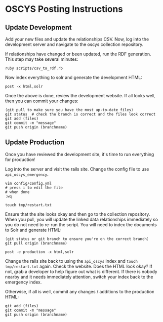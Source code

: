 # OSCYS Posting Instructions

## Update Development

Add your new files and update the relationships CSV.  Now, log into the development server and navigate to the oscys collection repository.


If relationships have changed or been updated, run the RDF generation.  This step may take several minutes:

```
ruby scripts/csv_to_rdf.rb
```

Now index everything to solr and generate the development HTML:

```
post -x html,solr
```

Once the above is done, review the development website.  If all looks well, then you can commit your changes:

```
(git pull to make sure you have the most up-to-date files)
git status  # check the branch is correct and the files look correct
git add (files)
git commit -m "message"
git push origin (branchname)
```

## Update Production

Once you have reviewed the development site, it's time to run everything for production!

Log into the server and visit the rails site.  Change the config file to use `api_oscys_emergency`.

```
vim config/config.yml
# press i to edit the file
# when done
:wq

touch tmp/restart.txt
```

Ensure that the site looks okay and then go to the collection repository.  When you pull, you will update the linked data relationships immediately so you do not need to re-run the script.  You will need to index the documents to Solr and generate HTML:

```
(git status or git branch to ensure you're on the correct branch)
git pull origin (branchname)

post -e production -x html,solr
```

Change the rails site back to using the `api_oscys` index and `touch tmp/restart.txt` again.  Check the website.  Does the HTML look okay?  If not, grab a developer to help figure out what is different.  If there is nobody nearby and it needs immediately attention, switch your index back to the emergency index.

Otherwise, if all is well, commit any changes / additions to the production HTML:

```
git add (files)
git commit -m "message"
git push origin (branchname)
```
